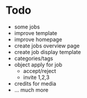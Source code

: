 # Todo
- some jobs
- improve template
- improve homepage
- create jobs overview page
- create job display template
- categories/tags
- object apply for job
  - accept/reject
  - invite 1,2,3
- credits for media
- ... much more